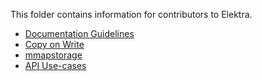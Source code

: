 This folder contains information for contributors to Elektra.

- [Documentation Guidelines](documentation.md)
- [Copy on Write](copy_on_write.md)
- [mmapstorage](mmapstorage.md)
- [API Use-cases](usecases_api/README.md)
